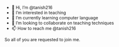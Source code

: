 - 👋 Hi, I’m @tanish216
- 👀 I’m interested in teaching
- 🌱 I’m currently learning computer language
- 💞️ I’m looking to collaborate on teaching techniques
- 📫 How to reach me @tanish216

<!---
tanish216/tanish216 is a ✨ special ✨ repository because its `README.md` (this file) appears on your GitHub profile.
You can click the Preview link to take a look at your changes.
--->
So all of you are requested to join me. 
